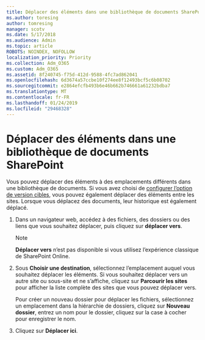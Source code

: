 ```yaml
---
title: Déplacer des éléments dans une bibliothèque de documents SharePoint
ms.author: toresing
author: tomresing
manager: scotv
ms.date: 5/17/2018
ms.audience: Admin
ms.topic: article
ROBOTS: NOINDEX, NOFOLLOW
localization_priority: Priority
ms.collection: Adm_O365
ms.custom: Adm_O365
ms.assetid: 8f240745-f75d-412d-9588-4fc7ad862041
ms.openlocfilehash: 6d3674a57ccbe10f274ee8f12493bcf5c6b08702
ms.sourcegitcommit: e2864efcfb493b6e46b662b746661a61232bdba7
ms.translationtype: MT
ms.contentlocale: fr-FR
ms.lasthandoff: 01/24/2019
ms.locfileid: "29468328"
---
```

# <a name="move-items-in-a-sharepoint-document-library"></a>Déplacer des éléments dans une bibliothèque de documents SharePoint

Vous pouvez déplacer des éléments à des emplacements différents dans une bibliothèque de documents. Si vous avez choisi de [configurer l’option de version cibles](https://go.microsoft.com/fwlink/?linkid=622980), vous pouvez également déplacer des éléments entre les sites. Lorsque vous déplacez des documents, leur historique est également déplacé.
  
1. Dans un navigateur web, accédez à des fichiers, des dossiers ou des liens que vous souhaitez déplacer, puis cliquez sur **déplacer vers**.
    
    > [!NOTE]
    > **Déplacer vers** n’est pas disponible si vous utilisez l’expérience classique de SharePoint Online. 
  
2. Sous **Choisir une destination**, sélectionnez l’emplacement auquel vous souhaitez déplacer les éléments. Si vous souhaitez déplacer vers un autre site ou sous-site et ne s’affiche, cliquez sur **Parcourir les sites** pour afficher la liste complète des sites que vous pouvez déplacer vers. 
    
    Pour créer un nouveau dossier pour déplacer les fichiers, sélectionnez un emplacement dans la hiérarchie de dossiers, cliquez sur **Nouveau dossier**, entrez un nom pour le dossier, cliquez sur la case à cocher pour enregistrer le nom.
    
3. Cliquez sur **Déplacer ici**.
    

